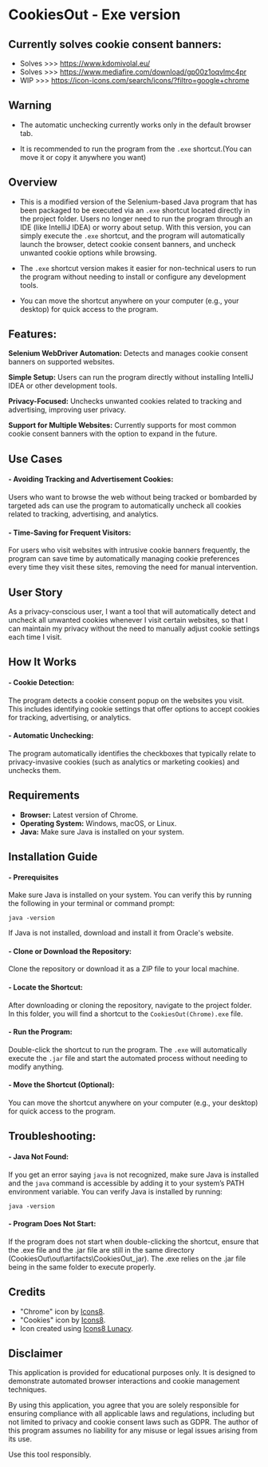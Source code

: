 # CookiesOut - Exe version

## Currently solves cookie consent banners:

- Solves >>> https://www.kdomivolal.eu/
- Solves >>> https://www.mediafire.com/download/gp00z1oqvlmc4pr
- WIP >>> https://icon-icons.com/search/icons/?filtro=google+chrome

## Warning

- The automatic unchecking currently works only in the default browser tab. 

- It is recommended to run the program from the `.exe` shortcut.(You can move it or copy it anywhere you want)

## Overview
- This is a modified version of the Selenium-based Java program that has been packaged to be executed via an `.exe` shortcut located directly in the project folder. Users no longer need to run the program through an IDE (like IntelliJ IDEA) or worry about setup. With this version, you can simply execute the `.exe` shortcut, and the program will automatically launch the browser, detect cookie consent banners, and uncheck unwanted cookie options while browsing.

- The `.exe` shortcut version makes it easier for non-technical users to run the program without needing to install or configure any development tools.

- You can move the shortcut anywhere on your computer (e.g., your desktop) for quick access to the program.

## Features:

**Selenium WebDriver Automation:** Detects and manages cookie consent banners on supported websites.

**Simple Setup:** Users can run the program directly without installing IntelliJ IDEA or other development tools.

**Privacy-Focused:** Unchecks unwanted cookies related to tracking and advertising, improving user privacy.

**Support for Multiple Websites:** Currently supports for most common cookie consent banners with the option to expand in the future.

## Use Cases
#### - Avoiding Tracking and Advertisement Cookies:
Users who want to browse the web without being tracked or bombarded by targeted ads can use the program to automatically uncheck all cookies related to tracking, advertising, and analytics.

#### - Time-Saving for Frequent Visitors:
For users who visit websites with intrusive cookie banners frequently, the program can save time by automatically managing cookie preferences every time they visit these sites, removing the need for manual intervention.

## User Story
As a privacy-conscious user, I want a tool that will automatically detect and uncheck all unwanted cookies whenever I visit certain websites, so that I can maintain my privacy without the need to manually adjust cookie settings each time I visit.

## How It Works
#### - Cookie Detection:
The program  detects a cookie consent popup on the websites you visit. This includes identifying cookie settings that offer options to accept cookies for tracking, advertising, or analytics.

#### - Automatic Unchecking:
The program automatically identifies the checkboxes that typically relate to privacy-invasive cookies (such as analytics or marketing cookies) and unchecks them.

## Requirements
- **Browser:** Latest version of Chrome.
- **Operating System:** Windows, macOS, or Linux.
- **Java:** Make sure Java is installed on your system.

## Installation Guide
#### - Prerequisites
Make sure Java is installed on your system. You can verify this by running the following in your terminal or command prompt:

`java -version`

If Java is not installed, download and install it from Oracle's website.

#### - Clone or Download the Repository:
Clone the repository or download it as a ZIP file to your local machine.

#### - Locate the Shortcut:
After downloading or cloning the repository, navigate to the project folder. In this folder, you will find a shortcut to the `CookiesOut(Chrome).exe` file.

#### - Run the Program:
Double-click the shortcut to run the program. The `.exe` will automatically execute the `.jar` file and start the automated process without needing to modify anything.

#### - Move the Shortcut (Optional):
You can move the shortcut anywhere on your computer (e.g., your desktop) for quick access to the program.

## Troubleshooting:
#### - Java Not Found:
If you get an error saying `java` is not recognized, make sure Java is installed and the `java` command is accessible by adding it to your system’s PATH environment variable.
You can verify Java is installed by running:

`java -version`

#### - Program Does Not Start:
If the program does not start when double-clicking the shortcut, ensure that the .exe file and the .jar file are still in the same directory (CookiesOut\out\artifacts\CookiesOut_jar). The .exe relies on the .jar file being in the same folder to execute properly.

## Credits

- "Chrome" icon by [Icons8](https://icons8.com/icon/ejub91zEY6Sl/chrome).
- "Cookies" icon by [Icons8](https://icons8.com/icon/51173/cookies).
- Icon created using [Icons8 Lunacy](https://icons8.com/lunacy).

## Disclaimer

This application is provided for educational purposes only. It is designed to demonstrate automated browser interactions and cookie management techniques.

By using this application, you agree that you are solely responsible for ensuring compliance with all applicable laws and regulations, including but not limited to privacy and cookie consent laws such as GDPR. The author of this program assumes no liability for any misuse or legal issues arising from its use.

Use this tool responsibly.

